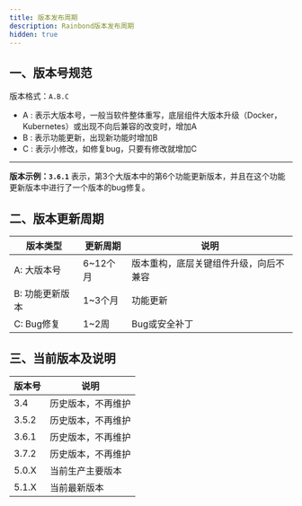 ```yaml
---
title: 版本发布周期
description: Rainbond版本发布周期
hidden: true
---
```


## 一、版本号规范

版本格式：`A.B.C`


- A : 表示大版本号，一般当软件整体重写，底层组件大版本升级（Docker，Kubernetes）或出现不向后兼容的改变时，增加A
- B : 表示功能更新，出现新功能时增加B
- C : 表示小修改，如修复bug，只要有修改就增加C

----------

<b>版本示例：`3.6.1`</b>
表示，第3个大版本中的第6个功能更新版本，并且在这个功能更新版本中进行了一个版本的bug修复。

## 二、版本更新周期

| 版本类型| 更新周期| 说明|
|-------------|-------------|------------|
| A: 大版本号 | 6~12个月| 版本重构，底层关键组件升级，向后不兼容|
| B: 功能更新版本| 1~3个月| 功能更新|
| C: Bug修复| 1~2周 | Bug或安全补丁|

## 三、当前版本及说明

| 版本号 | 说明 |
|----------|---------|
| 3.4 | 历史版本，不再维护|
| 3.5.2 | 历史版本，不再维护|
| 3.6.1 | 历史版本，不再维护|
| 3.7.2 | 历史版本，不再维护 |
| 5.0.X | 当前生产主要版本    |
| 5.1.X | 当前最新版本    |
